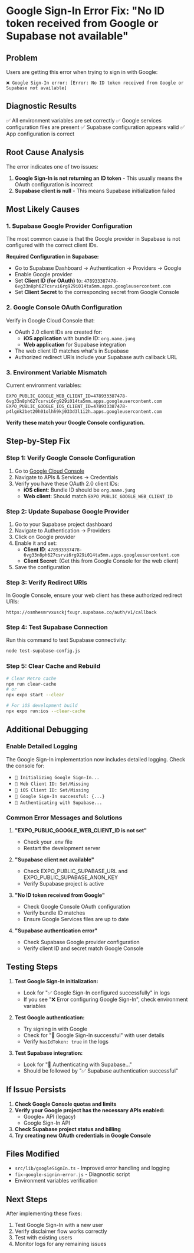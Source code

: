 # Google Sign-In Error Fix: "No ID token received from Google or Supabase not available"

## Problem
Users are getting this error when trying to sign in with Google:
```
❌ Google Sign-In error: [Error: No ID token received from Google or Supabase not available]
```

## Diagnostic Results
✅ All environment variables are set correctly
✅ Google services configuration files are present
✅ Supabase configuration appears valid
✅ App configuration is correct

## Root Cause Analysis
The error indicates one of two issues:
1. **Google Sign-In is not returning an ID token** - This usually means the OAuth configuration is incorrect
2. **Supabase client is null** - This means Supabase initialization failed

## Most Likely Causes

### 1. Supabase Google Provider Configuration
The most common cause is that the Google provider in Supabase is not configured with the correct client IDs.

**Required Configuration in Supabase:**
- Go to Supabase Dashboard → Authentication → Providers → Google
- Enable Google provider
- Set **Client ID (for OAuth)** to: `478933387478-6vg33n8ph627csrvi6rg929i014ta5mm.apps.googleusercontent.com`
- Set **Client Secret** to the corresponding secret from Google Console

### 2. Google Console OAuth Configuration
Verify in Google Cloud Console that:
- OAuth 2.0 client IDs are created for:
  - **iOS application** with bundle ID: `org.name.jung`
  - **Web application** for Supabase integration
- The web client ID matches what's in Supabase
- Authorized redirect URIs include your Supabase auth callback URL

### 3. Environment Variable Mismatch
Current environment variables:
```
EXPO_PUBLIC_GOOGLE_WEB_CLIENT_ID=478933387478-6vg33n8ph627csrvi6rg929i014ta5mm.apps.googleusercontent.com
EXPO_PUBLIC_GOOGLE_IOS_CLIENT_ID=478933387478-p4lgnk2bet20h01olhh9kj033d3l1i2h.apps.googleusercontent.com
```

**Verify these match your Google Console configuration.**

## Step-by-Step Fix

### Step 1: Verify Google Console Configuration
1. Go to [Google Cloud Console](https://console.cloud.google.com/)
2. Navigate to APIs & Services → Credentials
3. Verify you have these OAuth 2.0 client IDs:
   - **iOS client**: Bundle ID should be `org.name.jung`
   - **Web client**: Should match `EXPO_PUBLIC_GOOGLE_WEB_CLIENT_ID`

### Step 2: Update Supabase Google Provider
1. Go to your Supabase project dashboard
2. Navigate to Authentication → Providers
3. Click on Google provider
4. Enable it and set:
   - **Client ID**: `478933387478-6vg33n8ph627csrvi6rg929i014ta5mm.apps.googleusercontent.com`
   - **Client Secret**: (Get this from Google Console for the web client)
5. Save the configuration

### Step 3: Verify Redirect URIs
In Google Console, ensure your web client has these authorized redirect URIs:
```
https://osmhesmrvxusckjfxugr.supabase.co/auth/v1/callback
```

### Step 4: Test Supabase Connection
Run this command to test Supabase connectivity:
```bash
node test-supabase-config.js
```

### Step 5: Clear Cache and Rebuild
```bash
# Clear Metro cache
npm run clear-cache
# or
npx expo start --clear

# For iOS development build
npx expo run:ios --clear-cache
```

## Additional Debugging

### Enable Detailed Logging
The Google Sign-In implementation now includes detailed logging. Check the console for:
- `🔵 Initializing Google Sign-In...`
- `🔵 Web Client ID: Set/Missing`
- `🔵 iOS Client ID: Set/Missing`
- `🔵 Google Sign-In successful: {...}`
- `🔵 Authenticating with Supabase...`

### Common Error Messages and Solutions

1. **"EXPO_PUBLIC_GOOGLE_WEB_CLIENT_ID is not set"**
   - Check your .env file
   - Restart the development server

2. **"Supabase client not available"**
   - Check EXPO_PUBLIC_SUPABASE_URL and EXPO_PUBLIC_SUPABASE_ANON_KEY
   - Verify Supabase project is active

3. **"No ID token received from Google"**
   - Check Google Console OAuth configuration
   - Verify bundle ID matches
   - Ensure Google Services files are up to date

4. **"Supabase authentication error"**
   - Check Supabase Google provider configuration
   - Verify client ID and secret match Google Console

## Testing Steps

1. **Test Google Sign-In initialization:**
   - Look for "✅ Google Sign-In configured successfully" in logs
   - If you see "❌ Error configuring Google Sign-In", check environment variables

2. **Test Google authentication:**
   - Try signing in with Google
   - Check for "🔵 Google Sign-In successful" with user details
   - Verify `hasIdToken: true` in the logs

3. **Test Supabase integration:**
   - Look for "🔵 Authenticating with Supabase..."
   - Should be followed by "✅ Supabase authentication successful"

## If Issue Persists

1. **Check Google Console quotas and limits**
2. **Verify your Google project has the necessary APIs enabled:**
   - Google+ API (legacy)
   - Google Sign-In API
3. **Check Supabase project status and billing**
4. **Try creating new OAuth credentials in Google Console**

## Files Modified
- `src/lib/googleSignIn.ts` - Improved error handling and logging
- `fix-google-signin-error.js` - Diagnostic script
- Environment variables verification

## Next Steps
After implementing these fixes:
1. Test Google Sign-In with a new user
2. Verify disclaimer flow works correctly
3. Test with existing users
4. Monitor logs for any remaining issues
